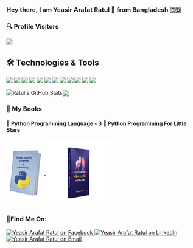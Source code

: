 ### Hey there, I am Yeasir Arafat Ratul :cowboy_hat_face: from Bangladesh :bangladesh:
### 🔍 Profile Visitors
![](https://visitor-badge.laobi.icu/badge?page_id=YeasirArafatRatul.visitor-badge)
<!--
**YeasirArafatRatul/YeasirArafatRatul** is a ✨ _special_ ✨ repository because its `README.md` (this file) appears on your GitHub profile.

Here are some ideas to get you started:

- 🔭 I’m currently working on ...
- 🌱 I’m currently learning ...
- 👯 I’m looking to collaborate on ...
- 🤔 I’m looking for help with ...
- 💬 Ask me about ...
- 📫 How to reach me: ...
- 😄 Pronouns: ...
- ⚡ Fun fact: ...
-->

## :hammer_and_wrench: Technologies & Tools
![](https://img.shields.io/badge/Python-informational?style=flat&logo=Python&labelColor=2c3e50&logoColor=D5CD00&color=004578)
![](https://img.shields.io/badge/Django-informational?style=flat&logo=Django&labelColor=2c3e50&logoColor=092e20&color=092e20)
![](https://img.shields.io/badge/DjangoRESTFramework-informational?style=flat&logo=Django&labelColor=2c3e50&logoColor=990000&color=990000)
![](https://img.shields.io/badge/FastAPI-informational?style=flat&logo=fastAPI&labelColor=2c3e50&logoColor=1abc9c&color=1abc9c)
![](https://img.shields.io/badge/Javascript-informational?style=flat&logo=Javascript&labelColor=2c3e50&logoColor=D5CD00&color=D5CD00)
![](https://img.shields.io/badge/ReactJS-informational?style=flat&logo=React&labelColor=2c3e50&logoColor=61DBFB&color=61DBFB)
![](https://img.shields.io/badge/Git-informational?style=flat&logo=Git&labelColor=2c3e50&logoColor=f34f29&color=f34f29)
![](https://img.shields.io/badge/Bash-informational?style=flat&logo=GNU-Bash&labelColor=2c3e50&logoColor=BDC3C7&color=540D6E)
![](https://img.shields.io/badge/Visual_Studio_Code-informational?style=flat&logo=visual-studio-code&labelColor=2c3e50&logoColor=0078d7&color=0078d7)
![](https://img.shields.io/badge/Sublime_Text-informational?style=flat&logo=sublime-text&labelColor=2c3e50&logoColor=FF9800&color=FF9800)
![](https://img.shields.io/badge/numpy-python-blue)
![](https://img.shields.io/badge/pandas-python-yellow)

<a href="https://github.com/YeasirArafatRatul">
  <img align="left" src="https://github-readme-stats.vercel.app/api?username=YeasirArafatRatul&theme=radical&show_icons=true&include_all_commits=true&line_height=27&count_private=true&title_color=FF7D7D&text_color=c9cacc&icon_color=3498DB&bg_color=2c3e50" alt="Ratul's GitHub Stats" />
</a>

<a href="https://github.com/YeasirArafatRatul">
  <img align="center" src="https://github-readme-stats.vercel.app/api/top-langs/?username=YeasirArafatRatul&&title_color=FF7D7D&text_color=c9cacc&icon_color=F0DB4F&bg_color=2c3e50" />
</a>


<!-- ### 🏆 Tropies
[![trophy](https://github-profile-trophy.vercel.app/?username=YeasirArafatRatul)](https://github.com/ryo-ma/github-profile-trophy)

### :octocat: Github Streak Stats
![GitHub streak stats](https://github-readme-streak-stats.herokuapp.com/?user=YeasirArafatRatul)
 -->
### 📘 My Books
#### 📘 Python Programming Language - 3    📘 Python Programming For Little Stars
<a href="https://app.gitbook.com/@bangla-python-book/s/python-programming-language/">
  <img  align="center" alt="Python Programming Language - 3 Image" src="image/book_cover.png" width="100" height="130"/>
</a>

<a href="https://www.rokomari.com/book/author/80051/yeasir-arafat-ratul">
  <img  align="center" alt="Python For Kids Image" src="image/python_for_little_stars.png" width="170" height="175" />
</a>


### 🤝Find Me On: 
<a href="https://www.facebook.com/yeasirarafat.ratul">
  <img alt="Yeasir Arafat Ratul on Facebook" src="https://img.shields.io/badge/-Facebook-1A4730?style=flat-square&logo=Facebook&logoColor=blue" />
</a>
<a href="https://www.linkedin.com/in/yeasir-arafat-ratul-3114b7184/">
  <img alt="Yeasir Arafat Ratul on LinkedIn" src="https://img.shields.io/badge/-LinkedIn-1A4730?style=flat-square&logo=Linkedin&logoColor=blue" />
</a>
<a href="mailto:ratul.yeasirarafat@gmail.com">
  <img alt="Yeasir Arafat Ratul on Email" src="https://img.shields.io/badge/-E--mail-1A4730?style=flat-square&logo=Gmail&logoColor=red" />
</a>



<!-- Definitions -->
[YeasirArafatRatul]: https://github.com/YeasirArafatRatul
[Python]: https://python.org
[Django]: https://www.djangoproject.com/
[Django REST Framework]: https://www.django-rest-framework.org/
[javascript]: https://developer.mozilla.org/en-US/docs/Web/JavaScript
[reactjs]: https://reactjs.org/
[bash]: https://devhints.io/bash
[visualstudio]: https://code.visualstudio.com/
[atom]: https://atom.io/

